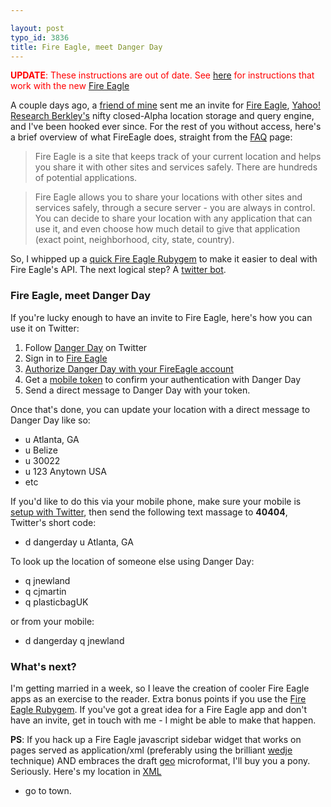 ```yaml
---

layout: post
typo_id: 3836
title: Fire Eagle, meet Danger Day
---
```

<a name="instructions"></a> <span style="color:red">**UPDATE**: These
instructions are out of date. See
[here](http://soylentfoo.jnewland.com/articles/2008/03/06/fire-eagle-location-aware-applications-without-the-hassle)
for instructions that work with the new [Fire
Eagle](http://fireeagle.com!</span>)

A couple days ago, a [friend of mine](http://cjmart.in/) sent me an
invite for [Fire Eagle](http://fireeagle.research.yahoo.com/), [Yahoo!
Research Berkley's](http://yahooresearchberkeley.com/) nifty
closed-Alpha location storage and query engine, and I've been hooked
ever since. For the rest of you without access, here's a brief overview
of what FireEagle does, straight from the
[FAQ](http://fireeagle.research.yahoo.com/faq.php) page:

> Fire Eagle is a site that keeps track of your current location and
> helps you share it with other sites and services safely. There are
> hundreds of potential applications.

> Fire Eagle allows you to share your locations with other sites and
> services safely, through a secure server - you are always in control.
> You can decide to share your location with any application that can
> use it, and even choose how much detail to give that application
> (exact point, neighborhood, city, state, country).

So, I whipped up a [quick Fire Eagle
Rubygem](http://fireeagle.rubyforge.org/) to make it easier to deal with
Fire Eagle's API. The next logical step? A [twitter
bot](http://twitter.com/dangerday).

### Fire Eagle, meet Danger Day

If you're lucky enough to have an invite to Fire Eagle, here's how you
can use it on Twitter:

1.  Follow [Danger Day](http://twitter.com/dangerday) on Twitter
2.  Sign in to [Fire Eagle](http://fireeagle.research.yahoo.com/)
3.  [Authorize Danger Day with your FireEagle
    account](http://fireeagle.research.yahoo.com/authorize.php?appid=FpXV3T9XL3K1orRwoTZ6DKkC7w4-&callback=http://twitter.com/dangerday/statuses/116323112)
4.  Get a
    <a href="http://fireeagle.research.yahoo.com/displayToken.php?appid=FpXV3T9XL3K1orRwoTZ6DKkC7w4- ">mobile
    token</a> to confirm your authentication with Danger Day
5.  Send a direct message to Danger Day with your token.

Once that's done, you can update your location with a direct message to
Danger Day like so:

-   u Atlanta, GA
-   u Belize
-   u 30022
-   u 123 Anytown USA
-   etc

If you'd like to do this via your mobile phone, make sure your mobile is
[setup with Twitter](http://twitter.com/devices), then send the
following text massage to **40404**, Twitter's short code:

-   d dangerday u Atlanta, GA

To look up the location of someone else using Danger Day:

-   q jnewland
-   q cjmartin
-   q plasticbagUK

or from your mobile:

-   d dangerday q jnewland

### What's next?

I'm getting married in a week, so I leave the creation of cooler Fire
Eagle apps as an exercise to the reader. Extra bonus points if you use
the [Fire Eagle Rubygem](http://fireeagle.rubyforge.org/). If you've got
a great idea for a Fire Eagle app and don't have an invite, get in touch
with me - I might be able to make that happen.

**PS**: If you hack up a Fire Eagle javascript sidebar widget that works
on pages served as application/xml (preferably using the brilliant
[wedje](http://www.mikeindustries.com/blog/archive/2007/06/widget-deployment-with-wedje)
technique) AND embraces the draft
[geo](http://microformats.org/wiki/geo) microformat, I'll buy you a
pony. Seriously. Here's my location in
<a href="http://fireeagle.research.yahoo.com/api/queryLoc.php?public=pmCqoI4HI3pIks9n80EN0uXo2GE- ">XML</a>
- go to town.
